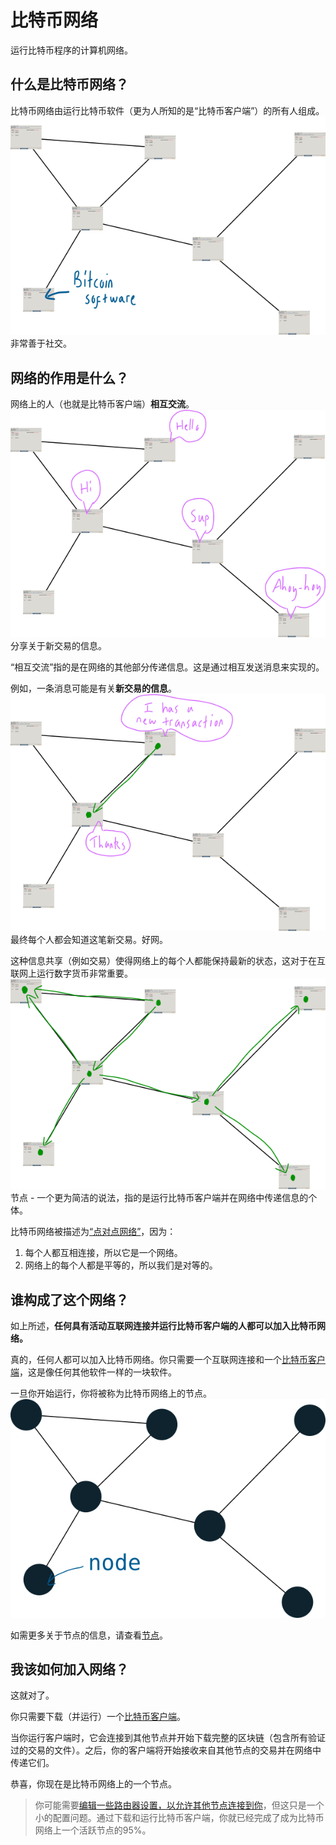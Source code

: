 # 比特币网络
运行比特币程序的计算机网络。

## 什么是比特币网络？

比特币网络由运行比特币软件（更为人所知的是“比特币客户端”）的所有人组成。
![network-1.png](img/network-1.png)
非常善于社交。

## 网络的作用是什么？
网络上的人（也就是比特币客户端）**相互交流**。
![network-2.png](img/network-2.png)
分享关于新交易的信息。

“相互交流”指的是在网络的其他部分传递信息。这是通过相互发送消息来实现的。

例如，一条消息可能是有关**新交易的信息**。
![network-3.png](img/network-3.png)
最终每个人都会知道这笔新交易。好网。

这种信息共享（例如交易）使得网络上的每个人都能保持最新的状态，这对于在互联网上运行数字货币非常重要。
![network-4.png](img/network-4.png)
节点 - 一个更为简洁的说法，指的是运行比特币客户端并在网络中传递信息的个体。

比特币网络被描述为[“点对点网络”](https://en.wikipedia.org/wiki/Peer-to-peer)，因为：

1. 每个人都互相连接，所以它是一个网络。
2. 网络上的每个人都是平等的，所以我们是对等的。

## 谁构成了这个网络？
如上所述，**任何具有活动互联网连接并运行比特币客户端的人都可以加入比特币网络。**

真的，任何人都可以加入比特币网络。你只需要一个互联网连接和一个[比特币客户端](https://bitcoin.org/en/download)，这是像任何其他软件一样的一块软件。

一旦你开始运行，你将被称为比特币网络上的节点。
![network-5.png](img/network-5.png)

如需更多关于节点的信息，请查看[节点](../1.Network/Nodes/Nodes.md)。

## 我该如何加入网络？
这就对了。

你只需要下载（并运行）一个[比特币客户端](https://bitcoin.org/en/download)。

当你运行客户端时，它会连接到其他节点并开始下载完整的区块链（包含所有验证过的交易的文件）。之后，你的客户端将开始接收来自其他节点的交易并在网络中传递它们。

恭喜，你现在是比特币网络上的一个节点。

>你可能需要[编辑一些路由器设置，以允许其他节点连接到你](https://bitcoin.org/en/full-node#gui-peer-info)，但这只是一个小的配置问题。通过下载和运行比特币客户端，你就已经完成了成为比特币网络上一个活跃节点的95%。